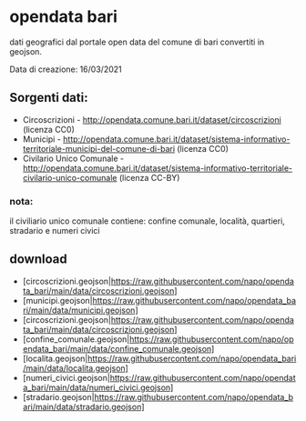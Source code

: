 # opendata bari
dati geografici dal portale open data del comune di bari convertiti in geojson.

Data di creazione: 16/03/2021

## Sorgenti dati:
- Circoscrizioni - http://opendata.comune.bari.it/dataset/circoscrizioni (licenza CC0)
- Municipi - http://opendata.comune.bari.it/dataset/sistema-informativo-territoriale-municipi-del-comune-di-bari (licenza CC0)
- Civilario Unico Comunale - http://opendata.comune.bari.it/dataset/sistema-informativo-territoriale-civilario-unico-comunale (licenza CC-BY)

### nota: 
il civiliario unico comunale contiene: confine comunale, località, quartieri, stradario e numeri civici

## download
- [circoscrizioni.geojson|https://raw.githubusercontent.com/napo/opendata_bari/main/data/circoscrizioni.geojson]
- [municipi.geojson|https://raw.githubusercontent.com/napo/opendata_bari/main/data/municipi.geojson]
- [circoscrizioni.geojson|https://raw.githubusercontent.com/napo/opendata_bari/main/data/circoscrizioni.geojson]
- [confine_comunale.geojson|https://raw.githubusercontent.com/napo/opendata_bari/main/data/confine_comunale.geojson]
- [localita.geojson|https://raw.githubusercontent.com/napo/opendata_bari/main/data/localita.geojson]
- [numeri_civici.geojson|https://raw.githubusercontent.com/napo/opendata_bari/main/data/numeri_civici.geojson]
- [stradario.geojson|https://raw.githubusercontent.com/napo/opendata_bari/main/data/stradario.geojson]






